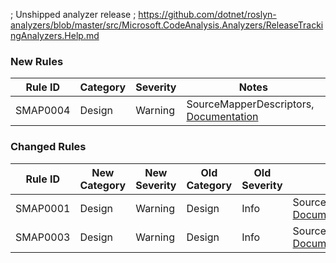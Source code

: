 ﻿; Unshipped analyzer release
; https://github.com/dotnet/roslyn-analyzers/blob/master/src/Microsoft.CodeAnalysis.Analyzers/ReleaseTrackingAnalyzers.Help.md

### New Rules
Rule ID | Category | Severity | Notes
--------|----------|----------|-------
SMAP0004 | Design | Warning | SourceMapperDescriptors, [Documentation](https://github.com/alekshura/SourceMapper/wiki/Diagnostics##smap0004)

### Changed Rules
Rule ID | New Category | New Severity | Old Category | Old Severity | Notes
--------|--------------|--------------|--------------|--------------|-------
SMAP0001 | Design | Warning | Design | Info | SourceMapperDescriptors, [Documentation](https://github.com/alekshura/SourceMapper/wiki/Diagnostics#smap0001)
SMAP0003 | Design | Warning | Design | Info | SourceMapperDescriptors, [Documentation](https://github.com/alekshura/SourceMapper/wiki/Diagnostics##smap0003)